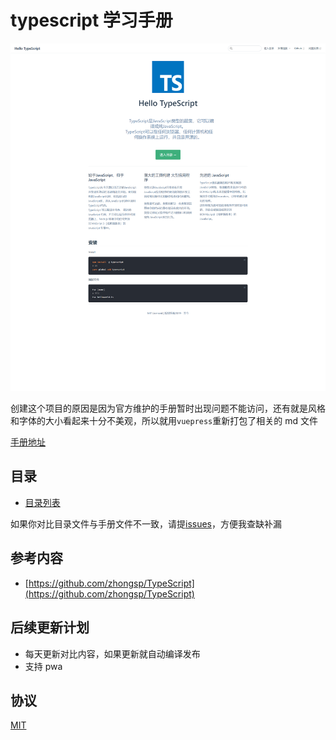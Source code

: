 # typescript 学习手册

![demo](/public/imgage\hean.png)

创建这个项目的原因是因为官方维护的手册暂时出现问题不能访问，还有就是风格和字体的大小看起来十分不美观，所以就用`vuepress`重新打包了相关的 md 文件

[手册地址](https://bosens-china.github.io/Typescript-manual/dist)

## 目录

- [目录列表](/dir.md)

如果你对比目录文件与手册文件不一致，请提[issues](https://github.com/bosens-China/Typescript-manual/issues)，方便我查缺补漏

## 参考内容

- [https://github.com/zhongsp/TypeScript](https://github.com/zhongsp/TypeScript)

## 后续更新计划

- 每天更新对比内容，如果更新就自动编译发布
- 支持 pwa

## 协议

[MIT](/License)

